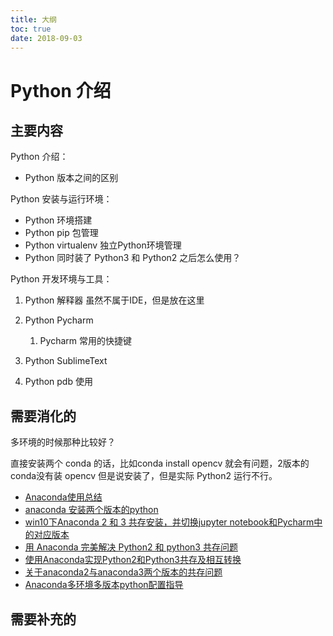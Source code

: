 ```yaml
---
title: 大纲
toc: true
date: 2018-09-03
---
```

# Python 介绍


## 主要内容


Python 介绍：

- Python 版本之间的区别


Python 安装与运行环境：

- Python 环境搭建
- Python pip 包管理
- Python virtualenv 独立Python环境管理
- Python 同时装了 Python3 和 Python2 之后怎么使用？


Python 开发环境与工具：

1. Python 解释器   虽然不属于IDE，但是放在这里
2. Python Pycharm
   1. Pycharm 常用的快捷键
3. Python SublimeText

1. Python pdb 使用



## 需要消化的

多环境的时候那种比较好？

直接安装两个 conda 的话，比如conda install opencv 就会有问题，2版本的 conda没有装 opencv 但是说安装了，但是实际 Python2 运行不行。

- [Anaconda使用总结](http://python.jobbole.com/86236/)
- [anaconda 安装两个版本的python](https://blog.csdn.net/weixin_38987362/article/details/80718347)
- [win10下Anaconda 2 和 3 共存安装，并切换jupyter notebook和Pycharm中的对应版本](https://www.cnblogs.com/swje/p/7978789.html)
- [用 Anaconda 完美解决 Python2 和 python3 共存问题](https://foofish.net/compatible-py2-and-py3.html)
- [使用Anaconda实现Python2和Python3共存及相互转换](https://zhuanlan.zhihu.com/p/36538425)
- [关于anaconda2与anaconda3两个版本的共存问题](https://zhuanlan.zhihu.com/p/34819385)
- [Anaconda多环境多版本python配置指导](https://www.jianshu.com/p/d2e15200ee9b)


## 需要补充的

